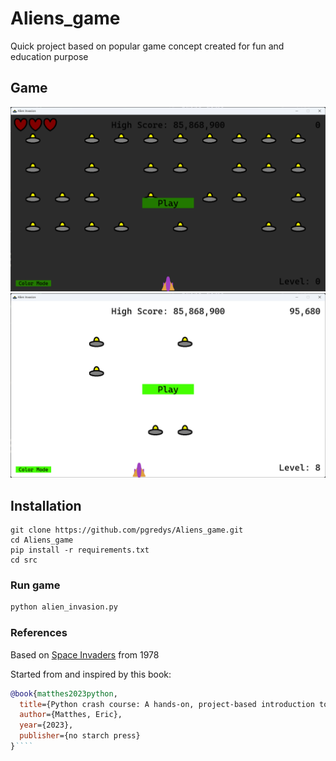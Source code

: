 # Aliens_game
Quick project based on popular game concept created for fun and education purpose 

## Game
![dark_mode.png](/imgs/dark_mode.png)
![light_mode.png](/imgs/light_mode.png)
## Installation 
```git
git clone https://github.com/pgredys/Aliens_game.git
cd Aliens_game
pip install -r requirements.txt
cd src 
```
### Run game
```python
python alien_invasion.py
```
### References
Based on [Space Invaders](https://en.wikipedia.org/wiki/Space_Invaders) from 1978

Started from and inspired by this book: 
````bibtex
@book{matthes2023python,
  title={Python crash course: A hands-on, project-based introduction to programming},
  author={Matthes, Eric},
  year={2023},
  publisher={no starch press}
}````